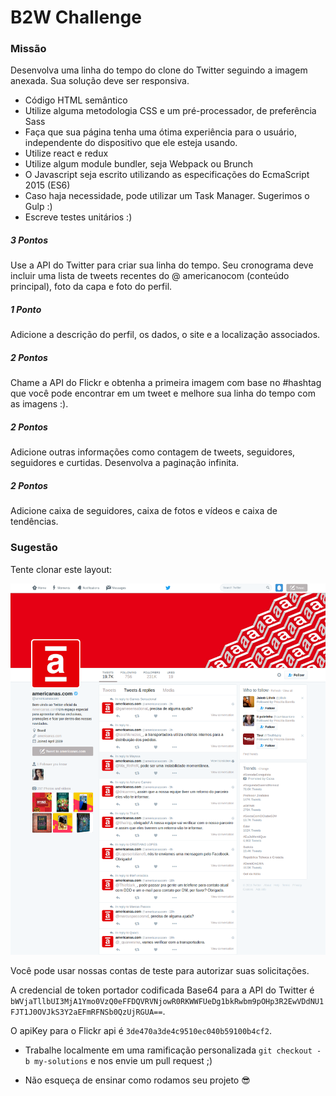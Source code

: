 # B2W Challenge

### Missão

Desenvolva uma linha do tempo do clone do Twitter seguindo a imagem anexada. Sua solução deve ser responsiva.

- Código HTML semântico
- Utilize alguma metodologia CSS e um pré-processador, de preferência Sass
- Faça que sua página tenha uma ótima experiência para o usuário, independente do dispositivo que ele esteja usando.
- Utilize react e redux
- Utilize algum module bundler, seja Webpack ou Brunch
- O Javascript seja escrito utilizando as especificações do EcmaScript 2015 (ES6)
- Caso haja necessidade, pode utilizar um Task Manager. Sugerimos o Gulp :)
- Escreve testes unitários :)

##### 3 Pontos

Use a API do Twitter para criar sua linha do tempo. Seu cronograma deve incluir uma lista de tweets recentes do @ americanocom (conteúdo principal), foto da capa e foto do perfil.

##### 1 Ponto

Adicione a descrição do perfil, os dados, o site e a localização associados.

##### 2 Pontos

Chame a API do Flickr e obtenha a primeira imagem com base no #hashtag que você pode encontrar em um tweet e melhore sua linha do tempo com as imagens :).

##### 2 Pontos

Adicione outras informações como contagem de tweets, seguidores, seguidores e curtidas. Desenvolva a paginação infinita.

##### 2 Pontos

Adicione caixa de seguidores, caixa de fotos e vídeos e caixa de tendências.

### Sugestão

Tente clonar este layout:

![timeline.png](/resources/timeline.png)

Você pode usar nossas contas de teste para autorizar suas solicitações.

A credencial de token portador codificada Base64 para a API do Twitter é ```bWVjaTllbUI3MjA1Ymo0VzQ0eFFDQVRVNjowR0RKWWFUeDg1bkRwbm9pOHp3R2EwVDdNU1FJT1J0OVJkS3Y2aEFmRFNSb0QzUjRGUA==```.

O apiKey para o Flickr api é ```3de470a3de4c9510ec040b59100b4cf2```.



* Trabalhe localmente em uma ramificação personalizada ```git checkout -b my-solutions``` e nos envie um pull request ;)


* Não esqueça de ensinar como rodamos seu projeto 😎

